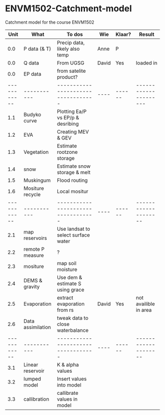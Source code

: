 # ENVM1502-Catchment-model
Catchment model for the course ENVM1502


| Unit        | What             | To dos                             | Wie  | Klaar? |  Result              |
| ----------- | -----------      |----------------------------------  | ---- | ------ | -------------------- |
| 0.0         | P data (& T)     | Precip data, likely also temp      | Anne | P      |                      |  
| 0.0         | Q data           | From UGSG                          | David| Yes    | loaded in            |  
| 0.0         | EP data          | from satelite product?             |      |        |                      | 
| ----------- | -----------      |----------------------------------  | ---- | ------ |--------------------- |
| 1.1         | Budyko curve     | Plotting Ea/P vs EP/p &  desribing |      |        |                      |  
| 1.2         | EVA              | Creating MEV & GEV                 |      |        |                      |
| 1.3         | Vegetation       | Estimate rootzone storage          |      |        |                      |
| 1.4         | snow             | Estimate snow storage & melt       |      |        |                      |  
| 1.5         | Muskingum        | Flood routing                      |      |        |                      |
| 1.6         | Mositure recycle | Local mositur                      |      |        |                      |
| ----------- | -----------      |----------------------------------  | ---- | ------ | -------------------- |
| 2.1         | map reservoirs   | Use landsat to select surface water|      |        |                      |
| 2.2         | remote P measure | ?                                  |      |        |                      |
| 2.3         | mositure         | map soil moisture                  |      |        |                      |
| 2.4         | DEMS & gravity   | Use dem & estimate S using grace   |      |        |                      |
| 2.5         | Evaporation      | extract evaporation from rs        | David| Yes    | not availible in area|
| 2.6         | Data assimilation| tweak data to close waterbalance   |      |        |                      |
| ----------- | -----------      |----------------------------------  | ---- | ------ | -------------------- |
| 3.1         | Linear reservoir | K & alpha values                   |      |        |                      |
| 3.2         | lumped model     | Insert values into model           |      |        |                      |
| 3.3         | callibration     | callibrate values in model         |      |        |                      |
